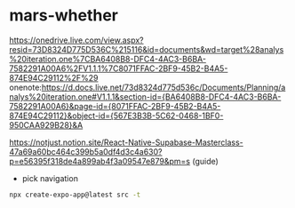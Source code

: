 # mars-whether

https://onedrive.live.com/view.aspx?resid=73D8324D775D536C%215116&id=documents&wd=target%28analys%20iteration.one%7CBA6408B8-DFC4-4AC3-B6BA-7582291A00A6%2FV1.1.1%7C8071FFAC-2BF9-45B2-B4A5-874E94C29112%2F%29
onenote:https://d.docs.live.net/73d8324d775d536c/Documents/Planning/analys%20iteration.one#V1.1.1&section-id={BA6408B8-DFC4-4AC3-B6BA-7582291A00A6}&page-id={8071FFAC-2BF9-45B2-B4A5-874E94C29112}&object-id={567E3B3B-5C62-0468-1BF0-950CAA929B28}&A 



https://notjust.notion.site/React-Native-Supabase-Masterclass-47a69a60bc464c399b5a0df4d3c4a630?p=e56395f318de4a899ab4f3a09547e879&pm=s (guide)

- pick navigation
```sh
npx create-expo-app@latest src -t         
```